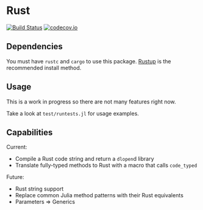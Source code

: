 # Rust

[![Build Status](https://travis-ci.org/iamed2/Rust.jl.svg?branch=master)](https://travis-ci.org/iamed2/Rust.jl)
[![codecov.io](http://codecov.io/github/iamed2/Rust.jl/coverage.svg?branch=master)](http://codecov.io/github/iamed2/Rust.jl?branch=master)


## Dependencies

You must have `rustc` and `cargo` to use this package.
[Rustup](https://www.rustup.rs/) is the recommended install method.

## Usage

This is a work in progress so there are not many features right now.

Take a look at `test/runtests.jl` for usage examples.

## Capabilities

Current:
- Compile a Rust code string and return a `dlopen`d library
- Translate fully-typed methods to Rust with a macro that calls `code_typed`

Future:
- Rust string support
- Replace common Julia method patterns with their Rust equivalents
- Parameters => Generics
